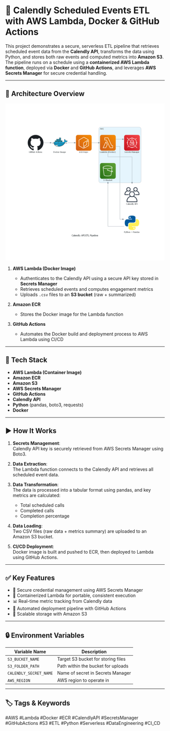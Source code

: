 # 📆 Calendly Scheduled Events ETL with AWS Lambda, Docker & GitHub Actions

This project demonstrates a secure, serverless ETL pipeline that retrieves scheduled event data from the **Calendly API**, transforms the data using Python, and stores both raw events and computed metrics into **Amazon S3**. The pipeline runs on a schedule using a **containerized AWS Lambda function**, deployed via **Docker** and **GitHub Actions**, and leverages **AWS Secrets Manager** for secure credential handling.

---

## 🧩 Architecture Overview

![Architecture](Diagrams/architecture.png)

1. **AWS Lambda (Docker Image)**  
   - Authenticates to the Calendly API using a secure API key stored in **Secrets Manager**  
   - Retrieves scheduled events and computes engagement metrics  
   - Uploads `.csv` files to an **S3 bucket** (raw + summarized)

2. **Amazon ECR**  
   - Stores the Docker image for the Lambda function

3. **GitHub Actions**  
   - Automates the Docker build and deployment process to AWS Lambda using CI/CD

---

## 🔧 Tech Stack

- **AWS Lambda (Container Image)**
- **Amazon ECR**
- **Amazon S3**
- **AWS Secrets Manager**
- **GitHub Actions**
- **Calendly API**
- **Python** (pandas, boto3, requests)
- **Docker**


---

## ▶️ How It Works

1. **Secrets Management**:  
   Calendly API key is securely retrieved from AWS Secrets Manager using Boto3.

2. **Data Extraction**:  
   The Lambda function connects to the Calendly API and retrieves all scheduled event data.

3. **Data Transformation**:  
   The data is processed into a tabular format using pandas, and key metrics are calculated:
   - Total scheduled calls
   - Completed calls
   - Completion percentage

4. **Data Loading**:  
   Two CSV files (raw data + metrics summary) are uploaded to an Amazon S3 bucket.

5. **CI/CD Deployment**:  
   Docker image is built and pushed to ECR, then deployed to Lambda using GitHub Actions.

---

## ✅ Key Features

- 🔐 Secure credential management using AWS Secrets Manager
- 🐳 Containerized Lambda for portable, consistent execution
- 📊 Real-time metric tracking from Calendly data
- 🚀 Automated deployment pipeline with GitHub Actions
- 💾 Scalable storage with Amazon S3

---

## 🔒 Environment Variables

| Variable Name           | Description                          |
|------------------------|--------------------------------------|
| `S3_BUCKET_NAME`       | Target S3 bucket for storing files   |
| `S3_FOLDER_PATH`       | Path within the bucket for uploads   |
| `CALENDLY_SECRET_NAME` | Name of secret in Secrets Manager    |
| `AWS_REGION`           | AWS region to operate in             |

---

## 🏷️ Tags & Keywords
#AWS #Lambda #Docker #ECR #CalendlyAPI #SecretsManager #GitHubActions #S3 #ETL #Python #Serverless #DataEngineering #CI_CD
